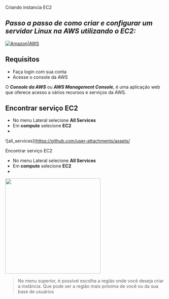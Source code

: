  Criando instancia EC2
## _Passo a passo de como criar e configurar um servidor Linux na AWS utilizando o EC2:_

[![Amazon|AWS](https://img.icons8.com/?size=100&id=33039&format=png&color=000000)](https://aws.amazon.com/)


## Requisitos

- Faça login com sua conta
- Acesse o console da AWS

O ___Console da AWS___  ou  ___AWS Management Console___, é uma aplicação web que oferece acesso a vários recursos e serviços da AWS.

## Encontrar serviço EC2
- No menu Lateral selecione __All Services__
- Em **compute** selecione **EC2**
- 
![all_services](https://github.com/user-attachments/assets/

 Encontrar serviço EC2
- No menu Lateral selecione __All Services__
- Em **compute** selecione **EC2**
- 
<div><img src="https://github.com/user-attachments/assets/b8c1904c-83c8-4d2a-be1a-b2ba163ecf6f" width="300"/></div>

> No menu superior, é possível escolha a região onde você deseja criar a instância. Que pode ser a região mais próxima de você ou da sua base de usuários


